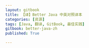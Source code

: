 ```yaml
---
layout: gitbook
title: 【译】Better Java 中英对照译本
categories: [资源]
tags: [Java, 翻译, GitBook, 最佳实践]
gitbook: better-java-zh
published: True

---
```

